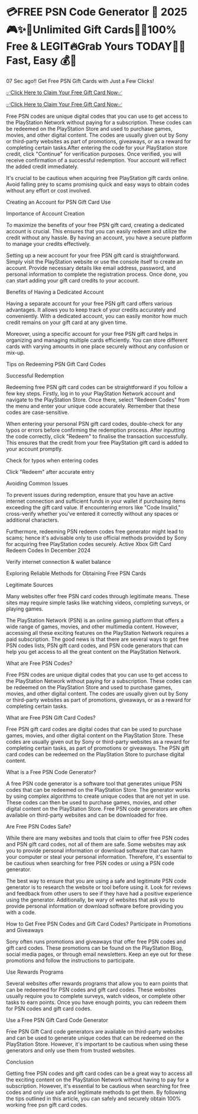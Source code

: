 # 💳FREE PSN Code Generator 🌟 2025🎮✨💸Unlimited Gift Cards🎁💥100% Free & LEGIT🔥Grab Yours TODAY🚀🎉Fast, Easy 💰💎
07 Sec ago!! Get Free PSN Gift Cards with Just a Few Clicks!

[✅Click Here to Claim Your Free Gift Card Now✅](https://psngiftcards.free.nf/)

[✅Click Here to Claim Your Free Gift Card Now✅](https://psngiftcards.free.nf/)

Free PSN codes are unique digital codes that you can use to get access to the PlayStation Network without paying for a subscription. These codes can be redeemed on the PlayStation Store and used to purchase games, movies, and other digital content. The codes are usually given out by Sony or third-party websites as part of promotions, giveaways, or as a reward for completing certain tasks.After entering the code for your PlayStation store credit, click "Continue" for verification purposes. Once verified, you will receive confirmation of a successful redemption. Your account will reflect the added credit immediately.

It's crucial to be cautious when acquiring free PlayStation gift cards online. Avoid falling prey to scams promising quick and easy ways to obtain codes without any effort or cost involved.

Creating an Account for PSN Gift Card Use

Importance of Account Creation

To maximize the benefits of your free PSN gift card, creating a dedicated account is crucial. This ensures that you can easily redeem and utilize the credit without any hassle. By having an account, you have a secure platform to manage your credits effectively.

Setting up a new account for your free PSN gift card is straightforward. Simply visit the PlayStation website or use the console itself to create an account. Provide necessary details like email address, password, and personal information to complete the registration process. Once done, you can start adding your gift card credits to your account.

Benefits of Having a Dedicated Account

Having a separate account for your free PSN gift card offers various advantages. It allows you to keep track of your credits accurately and conveniently. With a dedicated account, you can easily monitor how much credit remains on your gift card at any given time.

Moreover, using a specific account for your free PSN gift card helps in organizing and managing multiple cards efficiently. You can store different cards with varying amounts in one place securely without any confusion or mix-up.

Tips on Redeeming PSN Gift Card Codes

Successful Redemption

Redeeming free PSN gift card codes can be straightforward if you follow a few key steps. Firstly, log in to your PlayStation Network account and navigate to the PlayStation Store. Once there, select "Redeem Codes" from the menu and enter your unique code accurately. Remember that these codes are case-sensitive.

When entering your personal PSN gift card codes, double-check for any typos or errors before confirming the redemption process. After inputting the code correctly, click "Redeem" to finalise the transaction successfully. This ensures that the credit from your free PlayStation gift card is added to your account promptly.

Check for typos when entering codes

Click "Redeem" after accurate entry

Avoiding Common Issues

To prevent issues during redemption, ensure that you have an active internet connection and sufficient funds in your wallet if purchasing items exceeding the gift card value. If encountering errors like "Code Invalid," cross-verify whether you've entered it correctly without any spaces or additional characters.

Furthermore, redeeming PSN redeem codes free generator might lead to scams; hence it's advisable only to use official methods provided by Sony for acquiring free PlayStation codes securely.
Active Xbox Gift Card Redeem Codes In December 2024

Verify internet connection & wallet balance

Exploring Reliable Methods for Obtaining Free PSN Cards

Legitimate Sources

Many websites offer free PSN card codes through legitimate means. These sites may require simple tasks like watching videos, completing surveys, or playing games.

The PlayStation Network (PSN) is an online gaming platform that offers a wide range of games, movies, and other multimedia content. However, accessing all these exciting features on the PlayStation Network requires a paid subscription. The good news is that there are several ways to get free PSN codes lists, PSN gift card codes, and PSN code generators that can help you get access to all the great content on the PlayStation Network.

What are Free PSN Codes?

Free PSN codes are unique digital codes that you can use to get access to the PlayStation Network without paying for a subscription. These codes can be redeemed on the PlayStation Store and used to purchase games, movies, and other digital content. The codes are usually given out by Sony or third-party websites as part of promotions, giveaways, or as a reward for completing certain tasks.

What are Free PSN Gift Card Codes?

Free PSN gift card codes are digital codes that can be used to purchase games, movies, and other digital content on the PlayStation Store. These codes are usually given out by Sony or third-party websites as a reward for completing certain tasks, as part of promotions or giveaways. The PSN gift card codes can be redeemed on the PlayStation Store to purchase digital content.

What is a Free PSN Code Generator?

A free PSN code generator is a software tool that generates unique PSN codes that can be redeemed on the PlayStation Store. The generator works by using complex algorithms to create unique codes that are not yet in use. These codes can then be used to purchase games, movies, and other digital content on the PlayStation Store. Free PSN code generators are often available on third-party websites and can be downloaded for free.

Are Free PSN Codes Safe?

While there are many websites and tools that claim to offer free PSN codes and PSN gift card codes, not all of them are safe. Some websites may ask you to provide personal information or download software that can harm your computer or steal your personal information. Therefore, it's essential to be cautious when searching for free PSN codes or using a PSN code generator.

The best way to ensure that you are using a safe and legitimate PSN code generator is to research the website or tool before using it. Look for reviews and feedback from other users to see if they have had a positive experience using the generator. Additionally, be wary of websites that ask you to provide personal information or download software before providing you with a code.

How to Get Free PSN Codes and Gift Card Codes? Participate in Promotions and Giveaways

Sony often runs promotions and giveaways that offer free PSN codes and gift card codes. These promotions can be found on the PlayStation Blog, social media pages, or through email newsletters. Keep an eye out for these promotions and follow the instructions to participate.

Use Rewards Programs

Several websites offer rewards programs that allow you to earn points that can be redeemed for PSN codes and gift card codes. These websites usually require you to complete surveys, watch videos, or complete other tasks to earn points. Once you have enough points, you can redeem them for PSN codes and gift card codes.

Use a Free PSN Gift Card Code Generator

Free PSN Gift Card code generators are available on third-party websites and can be used to generate unique codes that can be redeemed on the PlayStation Store. However, it's important to be cautious when using these generators and only use them from trusted websites.

Conclusion

Getting free PSN codes and gift card codes can be a great way to access all the exciting content on the PlayStation Network without having to pay for a subscription. However, it's essential to be cautious when searching for free codes and only use safe and legitimate methods to get them. By following the tips outlined in this article, you can safely and securely obtain 100% working free psn gift card codes.
